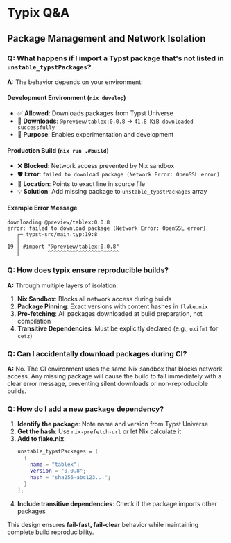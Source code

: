 # Typix Q&A

## Package Management and Network Isolation

### Q: What happens if I import a Typst package that's not listed in `unstable_typstPackages`?

**A:** The behavior depends on your environment:

#### Development Environment (`nix develop`)
- ✅ **Allowed**: Downloads packages from Typst Universe
- 🔄 **Downloads**: `@preview/tablex:0.0.8` → `41.8 KiB downloaded successfully`  
- 🎯 **Purpose**: Enables experimentation and development

#### Production Build (`nix run .#build`)
- ❌ **Blocked**: Network access prevented by Nix sandbox
- 🛡️ **Error**: `failed to download package (Network Error: OpenSSL error)`
- 📍 **Location**: Points to exact line in source file
- 💡 **Solution**: Add missing package to `unstable_typstPackages` array

#### Example Error Message
```
downloading @preview/tablex:0.0.8
error: failed to download package (Network Error: OpenSSL error)
   ┌─ typst-src/main.typ:19:8
   │
19 │ #import "@preview/tablex:0.0.8"
   │         ^^^^^^^^^^^^^^^^^^^^^^^
```

### Q: How does typix ensure reproducible builds?

**A:** Through multiple layers of isolation:

1. **Nix Sandbox**: Blocks all network access during builds
2. **Package Pinning**: Exact versions with content hashes in `flake.nix`
3. **Pre-fetching**: All packages downloaded at build preparation, not compilation
4. **Transitive Dependencies**: Must be explicitly declared (e.g., `oxifmt` for `cetz`)

### Q: Can I accidentally download packages during CI?

**A:** No. The CI environment uses the same Nix sandbox that blocks network access. Any missing package will cause the build to fail immediately with a clear error message, preventing silent downloads or non-reproducible builds.

### Q: How do I add a new package dependency?

1. **Identify the package**: Note name and version from Typst Universe
2. **Get the hash**: Use `nix-prefetch-url` or let Nix calculate it
3. **Add to flake.nix**:
   ```nix
   unstable_typstPackages = [
     {
       name = "tablex";
       version = "0.0.8";
       hash = "sha256-abc123...";
     }
   ];
   ```
4. **Include transitive dependencies**: Check if the package imports other packages

This design ensures **fail-fast, fail-clear** behavior while maintaining complete build reproducibility.